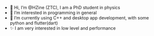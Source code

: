 - 👋 Hi, I’m @HZine (ZTC), I am a PhD student in physics
- 👀 I’m interested in programming in general
- 🌱 I’m currently using C++ and desktop app development, with some python and flutter(dart)
- ✨ I am very interested in low level and performance


<!---
HZine/HZine is a ✨ special ✨ repository because its `README.md` (this file) appears on your GitHub profile.
You can click the Preview link to take a look at your changes.
--->
